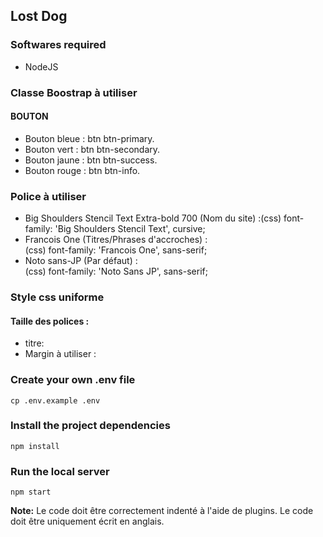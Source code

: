 ## Lost Dog

### Softwares required
- NodeJS

### Classe Boostrap à utiliser
#### BOUTON
- Bouton bleue : btn btn-primary.
- Bouton vert : btn btn-secondary.
- Bouton jaune : btn btn-success.
- Bouton rouge : btn btn-info.


### Police à utiliser
- Big Shoulders Stencil Text Extra-bold 700 (Nom du site) :(css) font-family: 'Big Shoulders Stencil Text', cursive;
-  Francois One (Titres/Phrases d'accroches) : <br>(css) font-family: 'Francois One', sans-serif;
- Noto sans-JP (Par défaut) : <br>(css) font-family: 'Noto Sans JP', sans-serif;

### Style css uniforme

#### Taille des polices :
- titre: 
- Margin à utiliser : 
 
### Create your own .env file
```
cp .env.example .env
```

### Install the project dependencies
```
npm install
```

### Run the local server
```
npm start
```

**Note:** Le code doit être correctement indenté à l'aide de plugins. Le code doit être uniquement écrit en anglais.
